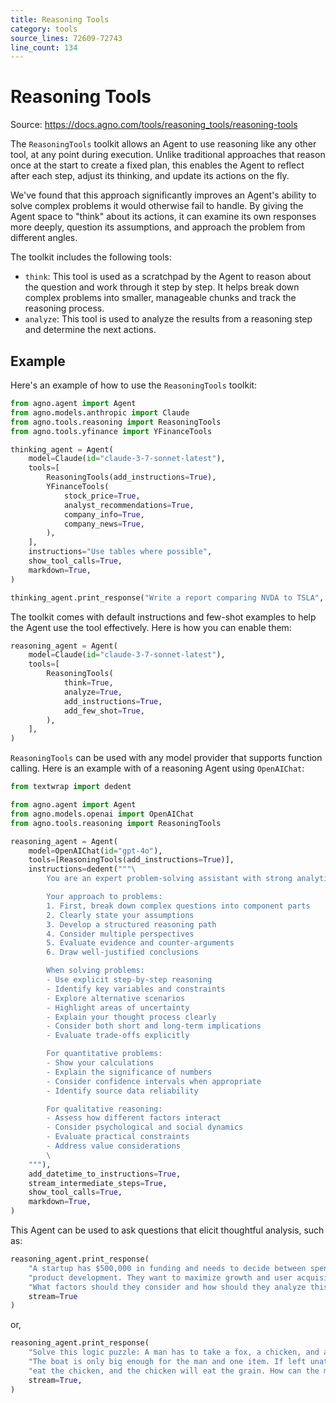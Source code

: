 ```yaml
---
title: Reasoning Tools
category: tools
source_lines: 72609-72743
line_count: 134
---
```


# Reasoning Tools
Source: https://docs.agno.com/tools/reasoning_tools/reasoning-tools



The `ReasoningTools` toolkit allows an Agent to use reasoning like any other tool, at any point during execution. Unlike traditional approaches that reason once at the start to create a fixed plan, this enables the Agent to reflect after each step, adjust its thinking, and update its actions on the fly.

We've found that this approach significantly improves an Agent's ability to solve complex problems it would otherwise fail to handle. By giving the Agent space to "think" about its actions, it can examine its own responses more deeply, question its assumptions, and approach the problem from different angles.

The toolkit includes the following tools:

* `think`: This tool is used as a scratchpad by the Agent to reason about the question and work through it step by step. It helps break down complex problems into smaller, manageable chunks and track the reasoning process.
* `analyze`: This tool is used to analyze the results from a reasoning step and determine the next actions.

## Example

Here's an example of how to use the `ReasoningTools` toolkit:

```python
from agno.agent import Agent
from agno.models.anthropic import Claude
from agno.tools.reasoning import ReasoningTools
from agno.tools.yfinance import YFinanceTools

thinking_agent = Agent(
    model=Claude(id="claude-3-7-sonnet-latest"),
    tools=[
        ReasoningTools(add_instructions=True),
        YFinanceTools(
            stock_price=True,
            analyst_recommendations=True,
            company_info=True,
            company_news=True,
        ),
    ],
    instructions="Use tables where possible",
    show_tool_calls=True,
    markdown=True,
)

thinking_agent.print_response("Write a report comparing NVDA to TSLA", stream=True)
```

The toolkit comes with default instructions and few-shot examples to help the Agent use the tool effectively. Here is how you can enable them:

```python
reasoning_agent = Agent(
    model=Claude(id="claude-3-7-sonnet-latest"),
    tools=[
        ReasoningTools(
            think=True,
            analyze=True,
            add_instructions=True,
            add_few_shot=True,
        ),
    ],
)
```

`ReasoningTools` can be used with any model provider that supports function calling. Here is an example with of a reasoning Agent using `OpenAIChat`:

```python
from textwrap import dedent

from agno.agent import Agent
from agno.models.openai import OpenAIChat
from agno.tools.reasoning import ReasoningTools

reasoning_agent = Agent(
    model=OpenAIChat(id="gpt-4o"),
    tools=[ReasoningTools(add_instructions=True)],
    instructions=dedent("""\
        You are an expert problem-solving assistant with strong analytical skills! 🧠

        Your approach to problems:
        1. First, break down complex questions into component parts
        2. Clearly state your assumptions
        3. Develop a structured reasoning path
        4. Consider multiple perspectives
        5. Evaluate evidence and counter-arguments
        6. Draw well-justified conclusions

        When solving problems:
        - Use explicit step-by-step reasoning
        - Identify key variables and constraints
        - Explore alternative scenarios
        - Highlight areas of uncertainty
        - Explain your thought process clearly
        - Consider both short and long-term implications
        - Evaluate trade-offs explicitly

        For quantitative problems:
        - Show your calculations
        - Explain the significance of numbers
        - Consider confidence intervals when appropriate
        - Identify source data reliability

        For qualitative reasoning:
        - Assess how different factors interact
        - Consider psychological and social dynamics
        - Evaluate practical constraints
        - Address value considerations
        \
    """),
    add_datetime_to_instructions=True,
    stream_intermediate_steps=True,
    show_tool_calls=True,
    markdown=True,
)
```

This Agent can be used to ask questions that elicit thoughtful analysis, such as:

```python
reasoning_agent.print_response(
    "A startup has $500,000 in funding and needs to decide between spending it on marketing or "
    "product development. They want to maximize growth and user acquisition within 12 months. "
    "What factors should they consider and how should they analyze this decision?",
    stream=True
)
```

or,

```python
reasoning_agent.print_response(
    "Solve this logic puzzle: A man has to take a fox, a chicken, and a sack of grain across a river. "
    "The boat is only big enough for the man and one item. If left unattended together, the fox will "
    "eat the chicken, and the chicken will eat the grain. How can the man get everything across safely?",
    stream=True,
)
```


